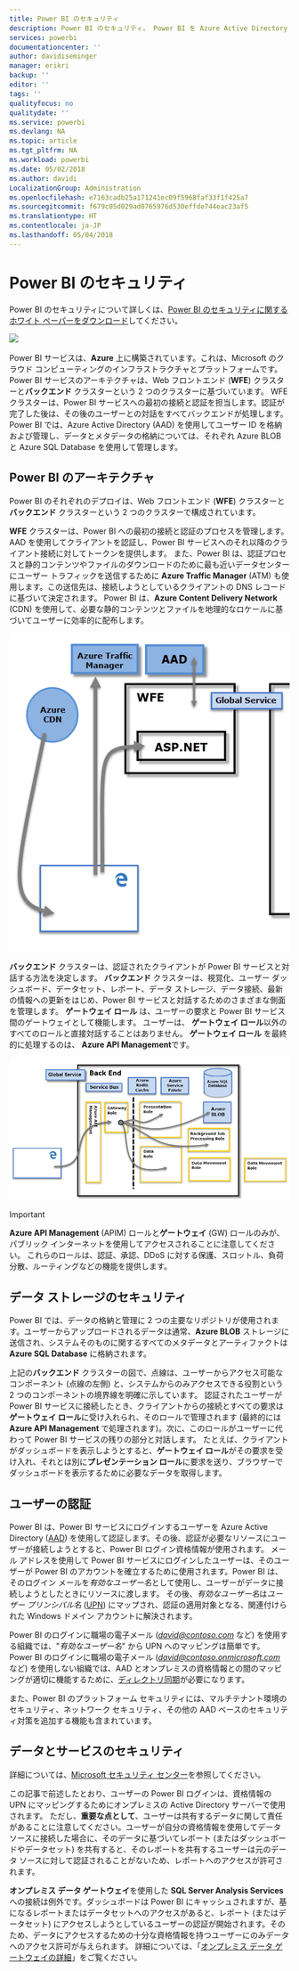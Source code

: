 ```yaml
---
title: Power BI のセキュリティ
description: Power BI のセキュリティ。 Power BI を Azure Active Directory や他の Azure サービスと関連付ける方法。 このトピックには、さらに詳しい情報が記載されたホワイト ペーパーへのリンクも含まれます。
services: powerbi
documentationcenter: ''
author: davidiseminger
manager: erikri
backup: ''
editor: ''
tags: ''
qualityfocus: no
qualitydate: ''
ms.service: powerbi
ms.devlang: NA
ms.topic: article
ms.tgt_pltfrm: NA
ms.workload: powerbi
ms.date: 05/02/2018
ms.author: davidi
LocalizationGroup: Administration
ms.openlocfilehash: e7163cadb25a171241ec09f5968faf33f1f425a7
ms.sourcegitcommit: f679c05d029ad0765976d530effde744eac23af5
ms.translationtype: HT
ms.contentlocale: ja-JP
ms.lasthandoff: 05/04/2018
---
```

# <a name="power-bi-security"></a>Power BI のセキュリティ
Power BI のセキュリティについて詳しくは、[Power BI のセキュリティに関するホワイト ペーパーをダウンロード](http://go.microsoft.com/fwlink/?LinkId=829185)してください。

[![](media/service-admin-power-bi-security/pbi_security_01.png)](http://go.microsoft.com/fwlink/?LinkId=829185)

Power BI サービスは、**Azure** 上に構築されています。これは、Microsoft のクラウド コンピューティングのインフラストラクチャとプラットフォームです。 Power BI サービスのアーキテクチャは、Web フロントエンド (**WFE**) クラスターと**バックエンド** クラスターという 2 つのクラスターに基づいています。 WFE クラスターは、Power BI サービスへの最初の接続と認証を担当します。認証が完了した後は、その後のユーザーとの対話をすべてバックエンドが処理します。 Power BI では、Azure Active Directory (AAD) を使用してユーザー ID を格納および管理し、データとメタデータの格納については、それぞれ Azure BLOB と Azure SQL Database を使用して管理します。

## <a name="power-bi-architecture"></a>Power BI のアーキテクチャ
Power BI のそれぞれのデプロイは、Web フロントエンド (**WFE**) クラスターと **バックエンド** クラスターという 2 つのクラスターで構成されています。

**WFE** クラスターは、Power BI への最初の接続と認証のプロセスを管理します。AAD を使用してクライアントを認証し、Power BI サービスへのそれ以降のクライアント接続に対してトークンを提供します。 また、Power BI は、認証プロセスと静的コンテンツやファイルのダウンロードのために最も近いデータセンターにユーザー トラフィックを送信するために **Azure Traffic Manager** (ATM) も使用します。この送信先は、接続しようとしているクライアントの DNS レコードに基づいて決定されます。 Power BI は、**Azure Content Delivery Network** (CDN) を使用して、必要な静的コンテンツとファイルを地理的なロケールに基づいてユーザーに効率的に配布します。

![](media/service-admin-power-bi-security/pbi_security_v2_wfe.png)

**バックエンド** クラスターは、認証されたクライアントが Power BI サービスと対話する方法を決定します。 **バックエンド** クラスターは、視覚化、ユーザー ダッシュボード、データセット、レポート、データ ストレージ、データ接続、最新の情報への更新をはじめ、Power BI サービスと対話するためのさまざまな側面を管理します。 **ゲートウェイ ロール** は、ユーザーの要求と Power BI サービス間のゲートウェイとして機能します。 ユーザーは、 **ゲートウェイ ロール**以外のすべてのロールと直接対話することはありません。 **ゲートウェイ ロール** を最終的に処理するのは、 **Azure API Management**です。

![](media/service-admin-power-bi-security/pbi_security_v2_backend_updated.png)

> [!IMPORTANT]
> **Azure API Management** (APIM) ロールと**ゲートウェイ** (GW) ロールのみが、パブリック インターネットを使用してアクセスされることに注意してください。 これらのロールは、認証、承認、DDoS に対する保護、スロットル、負荷分散、ルーティングなどの機能を提供します。
> 
> 

## <a name="data-storage-security"></a>データ ストレージのセキュリティ
Power BI では、データの格納と管理に 2 つの主要なリポジトリが使用されます。ユーザーからアップロードされるデータは通常、**Azure BLOB** ストレージに送信され、システムそのものに関するすべてのメタデータとアーティファクトは **Azure SQL Database** に格納されます。

上記の**バックエンド** クラスターの図で、点線は、ユーザーからアクセス可能なコンポーネント (点線の左側) と、システムからのみアクセスできる役割という 2 つのコンポーネントの境界線を明確に示しています。 認証されたユーザーが Power BI サービスに接続したとき、クライアントからの接続とすべての要求は**ゲートウェイ ロール**に受け入れられ、そのロールで管理されます (最終的には **Azure API Management** で処理されます)。次に、このロールがユーザーに代わって Power BI サービスの残りの部分と対話します。 たとえば、クライアントがダッシュボードを表示しようとすると、**ゲートウェイ ロール**がその要求を受け入れ、それとは別に**プレゼンテーション ロール**に要求を送り、ブラウザーでダッシュボードを表示するために必要なデータを取得します。

## <a name="user-authentication"></a>ユーザーの認証
Power BI は、Power BI サービスにログインするユーザーを Azure Active Directory ([AAD](http://azure.microsoft.com/services/active-directory/)) を使用して認証します。その後、認証が必要なリソースにユーザーが接続しようとすると、Power BI ログイン資格情報が使用されます。 メール アドレスを使用して Power BI サービスにログインしたユーザーは、そのユーザーが Power BI のアカウントを確立するために使用されます。Power BI は、そのログイン メールを*有効なユーザー名*として使用し、ユーザーがデータに接続しようとしたときにリソースに渡します。 その後、*有効なユーザー名*は*ユーザー プリンシパル名* ([UPN](https://msdn.microsoft.com/library/windows/desktop/aa380525\(v=vs.85\).aspx)) にマップされ、認証の適用対象となる、関連付けられた Windows ドメイン アカウントに解決されます。

Power BI のログインに職場の電子メール (*david@contoso.com* など) を使用する組織では、"*有効なユーザー名*" から UPN へのマッピングは簡単です。 Power BI のログインに職場の電子メール (*david@contoso.onmicrosoft.com* など) を使用しない組織では、AAD とオンプレミスの資格情報との間のマッピングが適切に機能するために、[ディレクトリ同期](https://technet.microsoft.com/library/jj573653.aspx)が必要になります。

また、Power BI のプラットフォーム セキュリティには、マルチテナント環境のセキュリティ、ネットワーク セキュリティ、その他の AAD ベースのセキュリティ対策を追加する機能も含まれています。

## <a name="data-and-service-security"></a>データとサービスのセキュリティ
詳細については、[Microsoft セキュリティ センター](https://www.microsoft.com/trustcenter)を参照してください。

この記事で前述したとおり、ユーザーの Power BI ログインは、資格情報の UPN にマッピングするためにオンプレミスの Active Directory サーバーで使用されます。 ただし、**重要な点として**、ユーザーは共有するデータに関して責任があることに注意してください。ユーザーが自分の資格情報を使用してデータ ソースに接続した場合に、そのデータに基づいてレポート (またはダッシュボードやデータセット) を共有すると、そのレポートを共有するユーザーは元のデータ ソースに対して認証されることがないため、レポートへのアクセスが許可されます。

**オンプレミス データ ゲートウェイ**を使用した **SQL Server Analysis Services** への接続は例外です。ダッシュボードは Power BI にキャッシュされますが、基になるレポートまたはデータセットへのアクセスがあると、レポート (またはデータセット) にアクセスしようとしているユーザーの認証が開始されます。そのため、データにアクセスするための十分な資格情報を持つユーザーにのみデータへのアクセス許可が与えられます。 詳細については、「[オンプレミス データ ゲートウェイの詳細](service-gateway-onprem-indepth.md)」をご覧ください。

